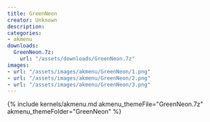 ```yaml
---
title: GreenNeon
creator: Unknown
description: 
categories:
- akmenu
downloads:
  GreenNeon.7z:
    url: "/assets/downloads/GreenNeon.7z"
images:
- url: "/assets/images/akmenu/GreenNeon/1.png"
- url: "/assets/images/akmenu/GreenNeon/2.png"
- url: "/assets/images/akmenu/GreenNeon/3.png"
---
```


{% include kernels/akmenu.md akmenu_themeFile="GreenNeon.7z" akmenu_themeFolder="GreenNeon" %}
